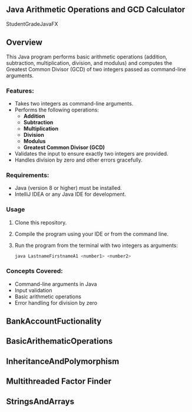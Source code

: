 ## Java Arithmetic Operations and GCD Calculator
StudentGradeJavaFX
## Overview

This Java program performs basic arithmetic operations (addition, subtraction, multiplication, division, and modulus) and computes the Greatest Common Divisor (GCD) of two integers passed as command-line arguments.

### Features:
- Takes two integers as command-line arguments.
- Performs the following operations:
  - **Addition**
  - **Subtraction**
  - **Multiplication**
  - **Division**
  - **Modulus**
  - **Greatest Common Divisor (GCD)**
- Validates the input to ensure exactly two integers are provided.
- Handles division by zero and other errors gracefully.

### Requirements:
- Java (version 8 or higher) must be installed.
- IntelliJ IDEA or any Java IDE for development.

### Usage

1. Clone this repository.
2. Compile the program using your IDE or from the command line.
3. Run the program from the terminal with two integers as arguments:

   ```bash
   java LastnameFirstnameA1 <number1> <number2>

### Concepts Covered:
- Command-line arguments in Java
- Input validation
- Basic arithmetic operations
- Error handling for division by zero


## BankAccountFuctionality

## BasicArithematicOperations

## InheritanceAndPolymorphism

## Multithreaded Factor Finder

## StringsAndArrays
